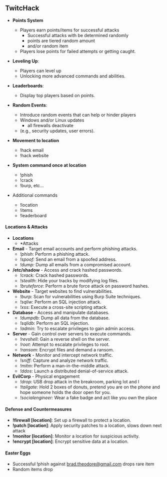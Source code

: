 ## TwitcHack

- **Points System**
	- Players earn points/items for successful attacks
		- Successful attacks with be determined randomly
		- points are tiered random amount 
		- and/or random item
	- Players lose points for failed attempts or getting caught.
- **Leveling Up**: 
	- Players can level up
	- Unlocking more advanced commands and abilities.
- **Leaderboards**: 
	- Display top players based on points.
- **Random Events**: 
	- Introduce random events that can help or hinder players 
	- Windows and/or Linux updates
		- all firewalls deactivate
	- (e.g., security updates, user errors).

- **Movement to location** 
	- !hack email
	- !hack website
- **System command once at location**
	- !phish
	- !crack
	- !burp, etc...
- Additional commands
	- !location
	- !items
	- !leaderboard

#### Locations & Attacks
- **Locations**
	- *Attacks 
- **Email** - Target email accounts and perform phishing attacks.
	- *!phish*: Perform a phishing attack.
	- *!spoof:* Send an email from a spoofed address. 
	- *!dump:* Dump all emails from a compromised account.
- **/etc/shadow** - Access and crack hashed passwords.
	- *!crack:* Crack hashed passwords.
	- *!stealth*: Hide your tracks by modifying log files.
	- *!bruteforce*: Perform a brute force attack on password hashes.
- **Website** - Target websites to find vulnerabilities.
	- *!burp*: Scan for vulnerabilities using Burp Suite techniques.
	- *!sqliw*: Perform an SQL injection attack.
	- *!xss*: Execute a cross-site scripting attack.
- **Database** - Access and manipulate databases.
	- *!dumpdb*: Dump all data from the database.
	- *!sqlidb*: Perform an SQL injection.
	- *!admin*: Try to escalate privileges to gain admin access.
- **Server** - Gain control over servers to execute commands.
	- *!revshell*: Gain a reverse shell on the server.
	- *!root*: Attempt to escalate privileges to root.
	- *!ransom*: Encrypt files and demand a ransom.
- **Network** - Monitor and intercept network traffic.
	- *!sniff*: Capture and analyze network traffic.
	- *!mitm*: Perform a man-in-the-middle attack.
	- *!ddos*: Launch a distributed denial-of-service attack.
- **EvilCorp** - Physical engagement
	- *!drop:* USB drop attack in the breakroom, parking lot and l
	- *!tailgate:* Hold 2 boxes of donuts, pretend you are on the phone and hope someone holds the door open for you.
	- *!socialengineer:* Wear a fake badge and act like you own the place

#### Defense and Countermeasures
- **!firewall [location]**: Set up a firewall to protect a location.
- **!patch [location]**: Apply security patches to a location, slows down next attack
- **!monitor [location]**: Monitor a location for suspicious activity.
- **!encrypt [location]**: Encrypt sensitive data at a location.

#### Easter Eggs
- Successful !phish against brad.theodore@gmail.com drops rare item
- Random items drop 